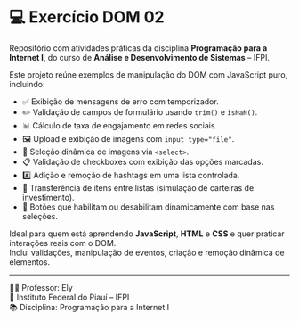 # 💻 Exercício DOM 02

Repositório com atividades práticas da disciplina **Programação para a Internet I**, do curso de **Análise e Desenvolvimento de Sistemas** – IFPI.

Este projeto reúne exemplos de manipulação do DOM com JavaScript puro, incluindo:

- ✅ Exibição de mensagens de erro com temporizador.
- ✏️ Validação de campos de formulário usando `trim()` e `isNaN()`.
- 📊 Cálculo de taxa de engajamento em redes sociais.
- 🖼️ Upload e exibição de imagens com `input type="file"`.
- 📂 Seleção dinâmica de imagens via `<select>`.
- 📋 Validação de checkboxes com exibição das opções marcadas.
- #️⃣ Adição e remoção de hashtags em uma lista controlada.
- 💼 Transferência de itens entre listas (simulação de carteiras de investimento).
- 🔄 Botões que habilitam ou desabilitam dinamicamente com base nas seleções.

Ideal para quem está aprendendo **JavaScript**, **HTML** e **CSS** e quer praticar interações reais com o DOM.  
Inclui validações, manipulação de eventos, criação e remoção dinâmica de elementos.

---

👨‍🏫 Professor: Ely  
🏫 Instituto Federal do Piauí – IFPI  
📚 Disciplina: Programação para a Internet I
